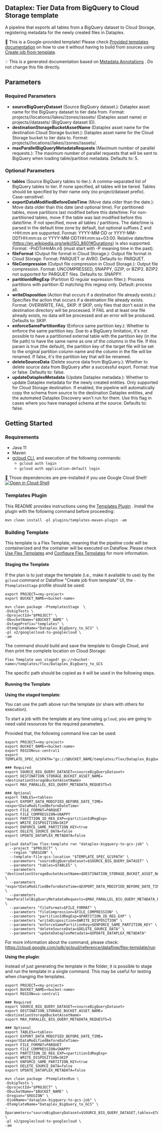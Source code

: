 
Dataplex: Tier Data from BigQuery to Cloud Storage template
---
A pipeline that exports all tables from a BigQuery dataset to Cloud Storage,
registering metadata for the newly created files in Dataplex.


:memo: This is a Google-provided template! Please
check [Provided templates documentation](https://cloud.google.com/dataflow/docs/guides/templates/provided-templates)
on how to use it without having to build from sources using [Create job from template](https://console.cloud.google.com/dataflow/createjob?template=Dataplex_BigQuery_to_GCS).

:bulb: This is a generated documentation based
on [Metadata Annotations](https://github.com/GoogleCloudPlatform/DataflowTemplates#metadata-annotations)
. Do not change this file directly.

## Parameters

### Required Parameters

* **sourceBigQueryDataset** (Source BigQuery dataset.): Dataplex asset name for the BigQuery dataset to tier data from. Format: projects/<name>/locations/<loc>/lakes/<lake-name>/zones/<zone-name>/assets/<asset name> (Dataplex asset name) or projects/<name>/datasets/<dataset-id> (BigQuery dataset ID).
* **destinationStorageBucketAssetName** (Dataplex asset name for the destination Cloud Storage bucket.): Dataplex asset name for the Cloud Storage bucket to tier data to. Format: projects/<name>/locations/<loc>/lakes/<lake-name>/zones/<zone-name>/assets/<asset name>.
* **maxParallelBigQueryMetadataRequests** (Maximum number of parallel requests.): The maximum number of parallel requests that will be sent to BigQuery when loading table/partition metadata. Defaults to: 5.

### Optional Parameters

* **tables** (Source BigQuery tables to tier.): A comma-separated list of BigQuery tables to tier. If none specified, all tables will be tiered. Tables should be specified by their name only (no project/dataset prefix). Case-sensitive!.
* **exportDataModifiedBeforeDateTime** (Move data older than the date.): Move data older than this date (and optional time). For partitioned tables, move partitions last modified before this date/time. For non-partitioned tables, move if the table was last modified before this date/time. If not specified, move all tables / partitions. The date/time is parsed in the default time zone by default, but optional suffixes Z and +HH:mm are supported. Format: YYYY-MM-DD or YYYY-MM-DDTHH:mm:ss or YYYY-MM-DDTHH:mm:ss+03:00. Relative date/time (https://en.wikipedia.org/wiki/ISO_8601#Durations) is also supported. Format: -PnDTnHnMn.nS (must start with -P meaning time in the past).
* **fileFormat** (Output file format in Cloud Storage.): Output file format in Cloud Storage. Format: PARQUET or AVRO. Defaults to: PARQUET.
* **fileCompression** (Output file compression in Cloud Storage.): Output file compression. Format: UNCOMPRESSED, SNAPPY, GZIP, or BZIP2. BZIP2 not supported for PARQUET files. Defaults to: SNAPPY.
* **partitionIdRegExp** (Partition ID regular expression filter.): Process partitions with partition ID matching this regexp only. Default: process all.
* **writeDisposition** (Action that occurs if a destination file already exists.): Specifies the action that occurs if a destination file already exists. Format: OVERWRITE, FAIL, SKIP. If SKIP, only files that don't exist in the destination directory will be processed. If FAIL and at least one file already exists, no data will be processed and an error will be produced. Defaults to: SKIP.
* **enforceSamePartitionKey** (Enforce same partition key.): Whether to enforce the same partition key. Due to a BigQuery limitation, it's not possible to have a partitioned external table with the partition key (in the file path) to have the same name as one of the columns in the file. If this param is true (the default), the partition key of the target file will be set to the original partition column name and the column in the file will be renamed. If false, it's the partition key that will be renamed.
* **deleteSourceData** (Delete source data from BigQuery.): Whether to delete source data from BigQuery after a successful export. Format: true or false. Defaults to: false.
* **updateDataplexMetadata** (Update Dataplex metadata.): Whether to update Dataplex metadata for the newly created entities. Only supported for Cloud Storage destination. If enabled, the pipeline will automatically copy the schema from source to the destination Dataplex entities, and the automated Dataplex Discovery won't run for them. Use this flag in cases where you have managed schema at the source. Defaults to: false.



## Getting Started

### Requirements

* Java 11
* Maven
* [gcloud CLI](https://cloud.google.com/sdk/gcloud), and execution of the
  following commands:
  * `gcloud auth login`
  * `gcloud auth application-default login`

:star2: Those dependencies are pre-installed if you use Google Cloud Shell!
[![Open in Cloud Shell](http://gstatic.com/cloudssh/images/open-btn.svg)](https://console.cloud.google.com/cloudshell/editor?cloudshell_git_repo=https%3A%2F%2Fgithub.com%2FGoogleCloudPlatform%2FDataflowTemplates.git&cloudshell_open_in_editor=v2/googlecloud-to-googlecloud/src/main/java/com/google/cloud/teleport/v2/templates/DataplexBigQueryToGcs.java)

### Templates Plugin

This README provides instructions using
the [Templates Plugin](https://github.com/GoogleCloudPlatform/DataflowTemplates#templates-plugin)
. Install the plugin with the following command before proceeding:

```shell
mvn clean install -pl plugins/templates-maven-plugin -am
```

### Building Template

This template is a Flex Template, meaning that the pipeline code will be
containerized and the container will be executed on Dataflow. Please
check [Use Flex Templates](https://cloud.google.com/dataflow/docs/guides/templates/using-flex-templates)
and [Configure Flex Templates](https://cloud.google.com/dataflow/docs/guides/templates/configuring-flex-templates)
for more information.

#### Staging the Template

If the plan is to just stage the template (i.e., make it available to use) by
the `gcloud` command or Dataflow "Create job from template" UI,
the `-PtemplatesStage` profile should be used:

```shell
export PROJECT=<my-project>
export BUCKET_NAME=<bucket-name>

mvn clean package -PtemplatesStage  \
-DskipTests \
-DprojectId="$PROJECT" \
-DbucketName="$BUCKET_NAME" \
-DstagePrefix="templates" \
-DtemplateName="Dataplex_BigQuery_to_GCS" \
-pl v2/googlecloud-to-googlecloud \
-am
```


The command should build and save the template to Google Cloud, and then print
the complete location on Cloud Storage:

```
Flex Template was staged! gs://<bucket-name>/templates/flex/Dataplex_BigQuery_to_GCS
```

The specific path should be copied as it will be used in the following steps.

#### Running the Template

**Using the staged template**:

You can use the path above run the template (or share with others for execution).

To start a job with the template at any time using `gcloud`, you are going to
need valid resources for the required parameters.

Provided that, the following command line can be used:

```shell
export PROJECT=<my-project>
export BUCKET_NAME=<bucket-name>
export REGION=us-central1
export TEMPLATE_SPEC_GCSPATH="gs://$BUCKET_NAME/templates/flex/Dataplex_BigQuery_to_GCS"

### Required
export SOURCE_BIG_QUERY_DATASET=<sourceBigQueryDataset>
export DESTINATION_STORAGE_BUCKET_ASSET_NAME=<destinationStorageBucketAssetName>
export MAX_PARALLEL_BIG_QUERY_METADATA_REQUESTS=5

### Optional
export TABLES=<tables>
export EXPORT_DATA_MODIFIED_BEFORE_DATE_TIME=<exportDataModifiedBeforeDateTime>
export FILE_FORMAT=PARQUET
export FILE_COMPRESSION=SNAPPY
export PARTITION_ID_REG_EXP=<partitionIdRegExp>
export WRITE_DISPOSITION=SKIP
export ENFORCE_SAME_PARTITION_KEY=true
export DELETE_SOURCE_DATA=false
export UPDATE_DATAPLEX_METADATA=false

gcloud dataflow flex-template run "dataplex-bigquery-to-gcs-job" \
  --project "$PROJECT" \
  --region "$REGION" \
  --template-file-gcs-location "$TEMPLATE_SPEC_GCSPATH" \
  --parameters "sourceBigQueryDataset=$SOURCE_BIG_QUERY_DATASET" \
  --parameters "tables=$TABLES" \
  --parameters "destinationStorageBucketAssetName=$DESTINATION_STORAGE_BUCKET_ASSET_NAME" \
  --parameters "exportDataModifiedBeforeDateTime=$EXPORT_DATA_MODIFIED_BEFORE_DATE_TIME" \
  --parameters "maxParallelBigQueryMetadataRequests=$MAX_PARALLEL_BIG_QUERY_METADATA_REQUESTS" \
  --parameters "fileFormat=$FILE_FORMAT" \
  --parameters "fileCompression=$FILE_COMPRESSION" \
  --parameters "partitionIdRegExp=$PARTITION_ID_REG_EXP" \
  --parameters "writeDisposition=$WRITE_DISPOSITION" \
  --parameters "enforceSamePartitionKey=$ENFORCE_SAME_PARTITION_KEY" \
  --parameters "deleteSourceData=$DELETE_SOURCE_DATA" \
  --parameters "updateDataplexMetadata=$UPDATE_DATAPLEX_METADATA"
```

For more information about the command, please check:
https://cloud.google.com/sdk/gcloud/reference/dataflow/flex-template/run


**Using the plugin**:

Instead of just generating the template in the folder, it is possible to stage
and run the template in a single command. This may be useful for testing when
changing the templates.

```shell
export PROJECT=<my-project>
export BUCKET_NAME=<bucket-name>
export REGION=us-central1

### Required
export SOURCE_BIG_QUERY_DATASET=<sourceBigQueryDataset>
export DESTINATION_STORAGE_BUCKET_ASSET_NAME=<destinationStorageBucketAssetName>
export MAX_PARALLEL_BIG_QUERY_METADATA_REQUESTS=5

### Optional
export TABLES=<tables>
export EXPORT_DATA_MODIFIED_BEFORE_DATE_TIME=<exportDataModifiedBeforeDateTime>
export FILE_FORMAT=PARQUET
export FILE_COMPRESSION=SNAPPY
export PARTITION_ID_REG_EXP=<partitionIdRegExp>
export WRITE_DISPOSITION=SKIP
export ENFORCE_SAME_PARTITION_KEY=true
export DELETE_SOURCE_DATA=false
export UPDATE_DATAPLEX_METADATA=false

mvn clean package -PtemplatesRun \
-DskipTests \
-DprojectId="$PROJECT" \
-DbucketName="$BUCKET_NAME" \
-Dregion="$REGION" \
-DjobName="dataplex-bigquery-to-gcs-job" \
-DtemplateName="Dataplex_BigQuery_to_GCS" \
-Dparameters="sourceBigQueryDataset=$SOURCE_BIG_QUERY_DATASET,tables=$TABLES,destinationStorageBucketAssetName=$DESTINATION_STORAGE_BUCKET_ASSET_NAME,exportDataModifiedBeforeDateTime=$EXPORT_DATA_MODIFIED_BEFORE_DATE_TIME,maxParallelBigQueryMetadataRequests=$MAX_PARALLEL_BIG_QUERY_METADATA_REQUESTS,fileFormat=$FILE_FORMAT,fileCompression=$FILE_COMPRESSION,partitionIdRegExp=$PARTITION_ID_REG_EXP,writeDisposition=$WRITE_DISPOSITION,enforceSamePartitionKey=$ENFORCE_SAME_PARTITION_KEY,deleteSourceData=$DELETE_SOURCE_DATA,updateDataplexMetadata=$UPDATE_DATAPLEX_METADATA" \
-pl v2/googlecloud-to-googlecloud \
-am
```
